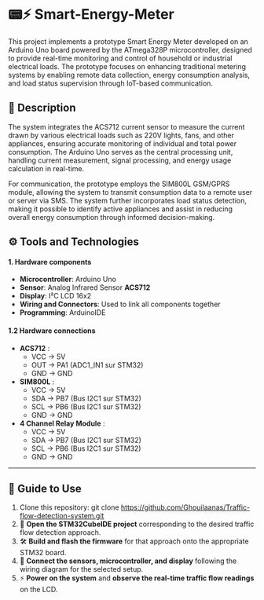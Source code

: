 # 📟⚡ Smart-Energy-Meter
This project implements a prototype Smart Energy Meter developed on an Arduino Uno board powered by the ATmega328P microcontroller, designed to provide real-time monitoring and control of household or industrial electrical loads. The prototype focuses on enhancing traditional metering systems by enabling remote data collection, energy consumption analysis, and load status supervision through IoT-based communication.
## 📄 Description
The system integrates the ACS712 current sensor to measure the current drawn by various electrical loads such as 220V lights, fans, and other appliances, ensuring accurate monitoring of individual and total power consumption. The Arduino Uno serves as the central processing unit, handling current measurement, signal processing, and energy usage calculation in real-time.

For communication, the prototype employs the SIM800L GSM/GPRS module, allowing the system to transmit consumption data to a remote user or server via SMS. The system further incorporates load status detection, making it possible to identify active appliances and assist in reducing overall energy consumption through informed decision-making.

## ⚙️ Tools and Technologies

#### 1. Hardware components
- **Microcontroller**: Arduino Uno
- **Sensor**: Analog Infrared Sensor **ACS712**
- **Display**: I²C LCD 16x2
- **Wiring and Connectors**: Used to link all components together
- **Programming**: ArduinoIDE

#### 1.2 Hardware connections
- **ACS712** : 
  - VCC → 5V
  - OUT → PA1 (ADC1_IN1 sur STM32)
  - GND → GND
- **SIM800L** :
  - VCC → 5V
  - SDA → PB7 (Bus I2C1 sur STM32)
  - SCL → PB6 (Bus I2C1 sur STM32)
  - GND → GND
- **4 Channel Relay Module** :
  - VCC → 5V
  - SDA → PB7 (Bus I2C1 sur STM32)
  - SCL → PB6 (Bus I2C1 sur STM32)
  - GND → GND
---
## 📖 Guide to Use
1. Clone this repository:
git clone https://github.com/Ghouilaanas/Traffic-flow-detection-system.git
2. 📂 **Open the STM32CubeIDE project** corresponding to the desired traffic flow detection approach.
3. 🛠️ **Build and flash the firmware** for that approach onto the appropriate STM32 board.
4. 🔌 **Connect the sensors, microcontroller, and display** following the wiring diagram for the selected setup.
5. ⚡ **Power on the system** and **observe the real-time traffic flow readings** on the LCD.
